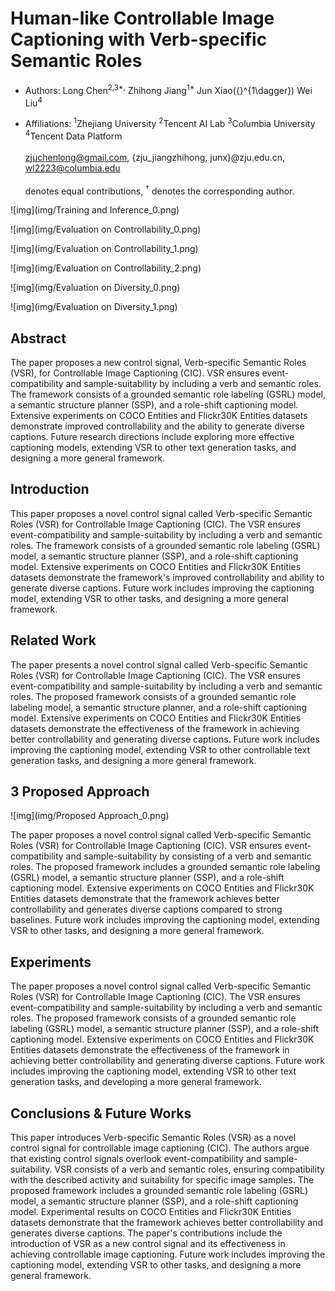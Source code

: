 # Human-like Controllable Image Captioning with Verb-specific Semantic Roles

- Authors: Long Chen<sup>2,3*,</sup>    Zhihong Jiang<sup>1*</sup>    Jun Xiao\({}^{1\dagger}\)   Wei Liu<sup>4</sup>

- Affiliations: <sup>1</sup>Zhejiang University   <sup>2</sup>Tencent AI Lab   <sup>3</sup>Columbia University   <sup>4</sup>Tencent Data Platform<br><br>zjuchenlong@gmail.com, {zju_jiangzhihong, junx}@zju.edu.cn, wl2223@columbia.edu<br><br>denotes equal contributions,   <sup>&dagger;</sup> denotes the corresponding author.

![img](img/Training and Inference_0.png)

![img](img/Evaluation on Controllability_0.png)

![img](img/Evaluation on Controllability_1.png)

![img](img/Evaluation on Controllability_2.png)

![img](img/Evaluation on Diversity_0.png)

![img](img/Evaluation on Diversity_1.png)

## Abstract
The paper proposes a new control signal, Verb-specific Semantic Roles (VSR), for Controllable Image Captioning (CIC). VSR ensures event-compatibility and sample-suitability by including a verb and semantic roles. The framework consists of a grounded semantic role labeling (GSRL) model, a semantic structure planner (SSP), and a role-shift captioning model. Extensive experiments on COCO Entities and Flickr30K Entities datasets demonstrate improved controllability and the ability to generate diverse captions. Future research directions include exploring more effective captioning models, extending VSR to other text generation tasks, and designing a more general framework.
## Introduction
This paper proposes a novel control signal called Verb-specific Semantic Roles (VSR) for Controllable Image Captioning (CIC). The VSR ensures event-compatibility and sample-suitability by including a verb and semantic roles. The framework consists of a grounded semantic role labeling (GSRL) model, a semantic structure planner (SSP), and a role-shift captioning model. Extensive experiments on COCO Entities and Flickr30K Entities datasets demonstrate the framework's improved controllability and ability to generate diverse captions. Future work includes improving the captioning model, extending VSR to other tasks, and designing a more general framework.
## Related Work
The paper presents a novel control signal called Verb-specific Semantic Roles (VSR) for Controllable Image Captioning (CIC). The VSR ensures event-compatibility and sample-suitability by including a verb and semantic roles. The proposed framework consists of a grounded semantic role labeling model, a semantic structure planner, and a role-shift captioning model. Extensive experiments on COCO Entities and Flickr30K Entities datasets demonstrate the effectiveness of the framework in achieving better controllability and generating diverse captions. Future work includes improving the captioning model, extending VSR to other controllable text generation tasks, and designing a more general framework.
## 3 Proposed Approach
![img](img/Proposed Approach_0.png)

The paper proposes a novel control signal called Verb-specific Semantic Roles (VSR) for Controllable Image Captioning (CIC). VSR ensures event-compatibility and sample-suitability by consisting of a verb and semantic roles. The proposed framework includes a grounded semantic role labeling (GSRL) model, a semantic structure planner (SSP), and a role-shift captioning model. Extensive experiments on COCO Entities and Flickr30K Entities datasets demonstrate that the framework achieves better controllability and generates diverse captions compared to strong baselines. Future work includes improving the captioning model, extending VSR to other tasks, and designing a more general framework.
## Experiments
The paper proposes a novel control signal called Verb-specific Semantic Roles (VSR) for Controllable Image Captioning (CIC). The VSR ensures event-compatibility and sample-suitability by including a verb and semantic roles. The proposed framework consists of a grounded semantic role labeling (GSRL) model, a semantic structure planner (SSP), and a role-shift captioning model. Extensive experiments on COCO Entities and Flickr30K Entities datasets demonstrate the effectiveness of the framework in achieving better controllability and generating diverse captions. Future work includes improving the captioning model, extending VSR to other text generation tasks, and developing a more general framework.
## Conclusions & Future Works
This paper introduces Verb-specific Semantic Roles (VSR) as a novel control signal for controllable image captioning (CIC). The authors argue that existing control signals overlook event-compatibility and sample-suitability. VSR consists of a verb and semantic roles, ensuring compatibility with the described activity and suitability for specific image samples. The proposed framework includes a grounded semantic role labeling (GSRL) model, a semantic structure planner (SSP), and a role-shift captioning model. Experimental results on COCO Entities and Flickr30K Entities datasets demonstrate that the framework achieves better controllability and generates diverse captions. The paper's contributions include the introduction of VSR as a new control signal and its effectiveness in achieving controllable image captioning. Future work includes improving the captioning model, extending VSR to other tasks, and designing a more general framework.